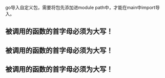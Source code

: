 go导入自定义包，需要将包先添加进module path中，才能在main中import导入。

## 被调用的函数的首字母必须为大写！

## 被调用的函数的首字母必须为大写！

## 被调用的函数的首字母必须为大写！

